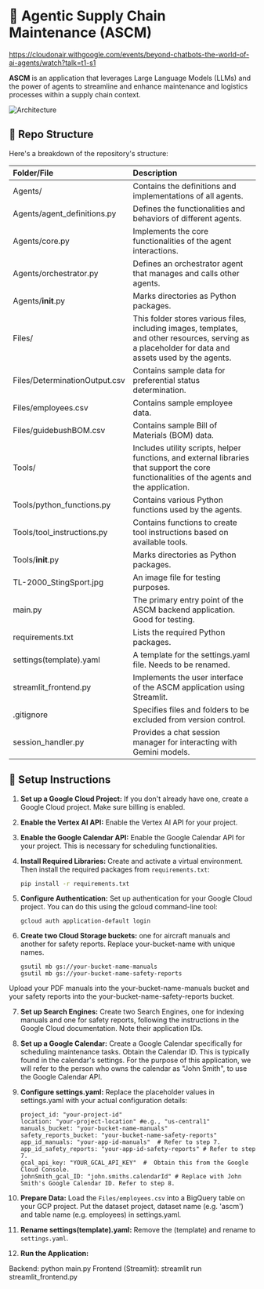 # 🤖 Agentic Supply Chain Maintenance (ASCM)
https://cloudonair.withgoogle.com/events/beyond-chatbots-the-world-of-ai-agents/watch?talk=t1-s1


**ASCM** is an application that leverages Large Language Models (LLMs) and the power of agents to streamline and enhance maintenance and logistics processes within a supply chain context.

![Architecture](Files/architecture.png)

## 📂 Repo Structure
Here's a breakdown of the repository's structure:


|Folder/File|Description|
|:---|:---|
|Agents/|Contains the definitions and implementations of all agents.|
|Agents/agent_definitions.py|Defines the functionalities and behaviors of different agents.|
|Agents/core.py|Implements the core functionalities of the agent interactions.|
|Agents/orchestrator.py|Defines an orchestrator agent that manages and calls other agents.|
|Agents/__init__.py|Marks directories as Python packages.|
|Files/|This folder stores various files, including images, templates, and other resources, serving as a placeholder for data and assets used by the agents.|
|Files/DeterminationOutput.csv|Contains sample data for preferential status determination.|
|Files/employees.csv|Contains sample employee data.|
|Files/guidebushBOM.csv|Contains sample Bill of Materials (BOM) data.|
|Tools/|Includes utility scripts, helper functions, and external libraries that support the core functionalities of the agents and the application.|
|Tools/python_functions.py|Contains various Python functions used by the agents.|
|Tools/tool_instructions.py |Contains functions to create tool instructions based on available tools.|
|Tools/__init__.py|Marks directories as Python packages.|
|TL-2000_StingSport.jpg|An image file for testing purposes.|
|main.py|The primary entry point of the ASCM backend application. Good for testing.|
|requirements.txt|Lists the required Python packages.|
|settings(template).yaml|A template for the settings.yaml file. Needs to be renamed.|
|streamlit_frontend.py|Implements the user interface of the ASCM application using Streamlit.|
|.gitignore|Specifies files and folders to be excluded from version control.|
|session_handler.py|Provides a chat session manager for interacting with Gemini models.|


## 🚀 Setup Instructions

1. **Set up a Google Cloud Project:** If you don't already have one, create a Google Cloud project. Make sure billing is enabled.

2. **Enable the Vertex AI API:** Enable the Vertex AI API for your project.

3. **Enable the Google Calendar API:** Enable the Google Calendar API for your project.  This is necessary for scheduling functionalities.

4. **Install Required Libraries:** Create and activate a virtual environment. Then install the required packages from `requirements.txt`:
   ```bash
   pip install -r requirements.txt
   ```

5. **Configure Authentication:** Set up authentication for your Google Cloud project. You can do this using the gcloud command-line tool:

    ```
    gcloud auth application-default login
    ```


6. **Create two Cloud Storage buckets:** one for aircraft manuals and another for safety reports. Replace your-bucket-name with unique names.
    ```
    gsutil mb gs://your-bucket-name-manuals
    gsutil mb gs://your-bucket-name-safety-reports
    ```

Upload your PDF manuals into the your-bucket-name-manuals bucket and your safety reports into the your-bucket-name-safety-reports bucket.

7. **Set up Search Engines:** Create two Search Engines, one for indexing manuals and one for safety reports, following the instructions in the Google Cloud documentation. Note their application IDs.

8. **Set up a Google Calendar:** Create a Google Calendar specifically for scheduling maintenance tasks. Obtain the Calendar ID. This is typically found in the calendar's settings. For the purpose of this application, we will refer to the person who owns the calendar as "John Smith", to use the Google Calendar API.

9. **Configure settings.yaml:** Replace the placeholder values in settings.yaml with your actual configuration details:

    ```
    project_id: "your-project-id"
    location: "your-project-location" #e.g., "us-central1"
    manuals_bucket: "your-bucket-name-manuals"
    safety_reports_bucket: "your-bucket-name-safety-reports"
    app_id_manuals: "your-app-id-manuals"  # Refer to step 7.
    app_id_safety_reports: "your-app-id-safety-reports" # Refer to step 7.
    gcal_api_key: "YOUR_GCAL_API_KEY"  #  Obtain this from the Google Cloud Console.
    johnSmith_gcal_ID: "john.smiths.calendarId" # Replace with John Smith's Google Calendar ID. Refer to step 8.
    ```


10. **Prepare Data:** Load the ```Files/employees.csv``` into a BigQuery table on your GCP project. Put the dataset project, dataset name (e.g. 'ascm') and table name (e.g. employees) in settings.yaml.

11. **Rename settings(template).yaml:** Remove the (template) and rename to ```settings.yaml```.


12. **Run the Application:**

Backend: python main.py
Frontend (Streamlit): streamlit run streamlit_frontend.py


